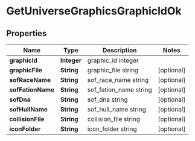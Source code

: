 
# GetUniverseGraphicsGraphicIdOk

## Properties
Name | Type | Description | Notes
------------ | ------------- | ------------- | -------------
**graphicId** | **Integer** | graphic_id integer | 
**graphicFile** | **String** | graphic_file string |  [optional]
**sofRaceName** | **String** | sof_race_name string |  [optional]
**sofFationName** | **String** | sof_fation_name string |  [optional]
**sofDna** | **String** | sof_dna string |  [optional]
**sofHullName** | **String** | sof_hull_name string |  [optional]
**collisionFile** | **String** | collision_file string |  [optional]
**iconFolder** | **String** | icon_folder string |  [optional]



